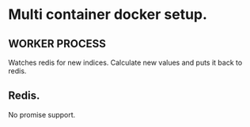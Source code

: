 # Multi container docker setup.

## WORKER PROCESS

Watches redis for new indices. Calculate new values and puts it back to redis.

## Redis.

No promise support.
